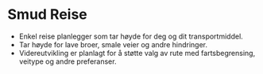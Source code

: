 # Smud Reise
- Enkel reise planlegger som tar høyde for deg og dit transportmiddel.
- Tar høyde for lave broer, smale veier og andre hindringer.
- Videreutvikling er planlagt for å støtte valg av rute med fartsbegrensing, veitype og andre preferanser.
